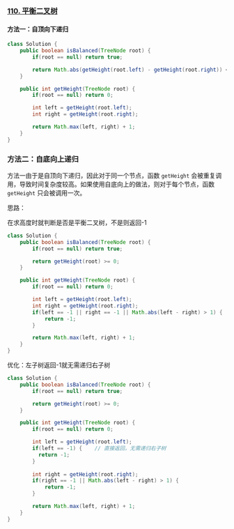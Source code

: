 ### [110. 平衡二叉树](https://leetcode.cn/problems/balanced-binary-tree/)

#### 方法一：自顶向下递归

```java
class Solution {
    public boolean isBalanced(TreeNode root) {
        if(root == null) return true;

        return Math.abs(getHeight(root.left) - getHeight(root.right)) <= 1 && isBalanced(root.left) && isBalanced(root.right);
    }

    public int getHeight(TreeNode root) {
        if(root == null) return 0;

        int left = getHeight(root.left);
        int right = getHeight(root.right);

        return Math.max(left, right) + 1;
    }
}
```

### 方法二：自底向上递归

方法一由于是自顶向下递归，因此对于同一个节点，函数 `getHeight` 会被重复调用，导致时间复杂度较高。如果使用自底向上的做法，则对于每个节点，函数 `getHeight` 只会被调用一次。

思路：

在求高度时就判断是否是平衡二叉树，不是则返回-1

```java
class Solution {
    public boolean isBalanced(TreeNode root) {
        if(root == null) return true;

        return getHeight(root) >= 0;
    }

    public int getHeight(TreeNode root) {
        if(root == null) return 0;

        int left = getHeight(root.left);
        int right = getHeight(root.right);
        if(left == -1 || right == -1 || Math.abs(left - right) > 1) {
            return -1;
        }

        return Math.max(left, right) + 1;
    }
}
```

优化：左子树返回-1就无需递归右子树

```java
class Solution {
    public boolean isBalanced(TreeNode root) {
        if(root == null) return true;

        return getHeight(root) >= 0;
    }

    public int getHeight(TreeNode root) {
        if(root == null) return 0;

        int left = getHeight(root.left);
        if(left == -1) {	// 直接返回，无需递归右子树
          return -1;
        }
      
        int right = getHeight(root.right);
        if(right == -1 || Math.abs(left - right) > 1) {
            return -1;
        }

        return Math.max(left, right) + 1;
    }
}
```

